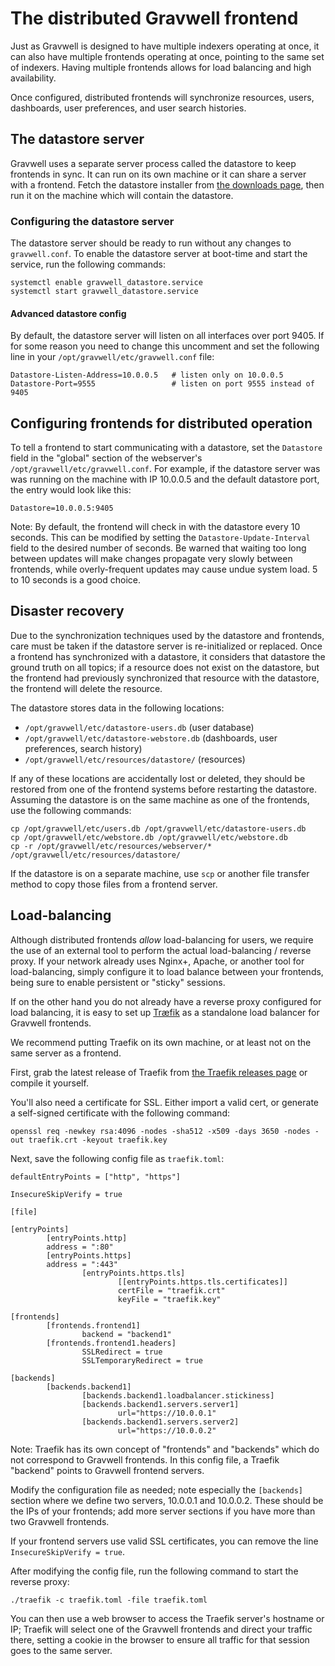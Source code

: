 # The distributed Gravwell frontend

Just as Gravwell is designed to have multiple indexers operating at once, it can also have multiple frontends operating at once, pointing to the same set of indexers. Having multiple frontends allows for load balancing and high availability.

Once configured, distributed frontends will synchronize resources, users, dashboards, user preferences, and user search histories.

## The datastore server

Gravwell uses a separate server process called the datastore to keep frontends in sync. It can run on its own machine or it can share a server with a frontend. Fetch the datastore installer from [the downloads page](#!quickstart/downloads.md), then run it on the machine which will contain the datastore.

### Configuring the datastore server

The datastore server should be ready to run without any changes to `gravwell.conf`. To enable the datastore server at boot-time and start the service, run the following commands:

```
systemctl enable gravwell_datastore.service
systemctl start gravwell_datastore.service
```

#### Advanced datastore config

By default, the datastore server will listen on all interfaces over port 9405. If for some reason you need to change this uncomment and set the following line in your `/opt/gravwell/etc/gravwell.conf` file:

```
Datastore-Listen-Address=10.0.0.5	# listen only on 10.0.0.5
Datastore-Port=9555					# listen on port 9555 instead of 9405
```

## Configuring frontends for distributed operation

To tell a frontend to start communicating with a datastore, set the `Datastore` field in the "global" section of the webserver's `/opt/gravwell/etc/gravwell.conf`. For example, if the datastore server was was running on the machine with IP 10.0.0.5 and the default datastore port, the entry would look like this:

```
Datastore=10.0.0.5:9405
```

Note: By default, the frontend will check in with the datastore every 10 seconds. This can be modified by setting the `Datastore-Update-Interval` field to the desired number of seconds. Be warned that waiting too long between updates will make changes propagate very slowly between frontends, while overly-frequent updates may cause undue system load. 5 to 10 seconds is a good choice.

## Disaster recovery

Due to the synchronization techniques used by the datastore and frontends, care must be taken if the datastore server is re-initialized or replaced. Once a frontend has synchronized with a datastore, it considers that datastore the ground truth on all topics; if a resource does not exist on the datastore, but the frontend had previously synchronized that resource with the datastore, the frontend will delete the resource.

The datastore stores data in the following locations:

* `/opt/gravwell/etc/datastore-users.db` (user database)
* `/opt/gravwell/etc/datastore-webstore.db` (dashboards, user preferences, search history)
* `/opt/gravwell/etc/resources/datastore/` (resources)

If any of these locations are accidentally lost or deleted, they should be restored from one of the frontend systems before restarting the datastore. Assuming the datastore is on the same machine as one of the frontends, use the following commands:

```
cp /opt/gravwell/etc/users.db /opt/gravwell/etc/datastore-users.db
cp /opt/gravwell/etc/webstore.db /opt/gravwell/etc/webstore.db
cp -r /opt/gravwell/etc/resources/webserver/* /opt/gravwell/etc/resources/datastore/
```

If the datastore is on a separate machine, use `scp` or another file transfer method to copy those files from a frontend server.

## Load-balancing

Although distributed frontends *allow* load-balancing for users, we require the use of an external tool to perform the actual load-balancing / reverse proxy. If your network already uses Nginx+, Apache, or another tool for load-balancing, simply configure it to load balance between your frontends, being sure to enable persistent or "sticky" sessions.

If on the other hand you do not already have a reverse proxy configured for load balancing, it is easy to set up [Træfik](https://traefik.io) as a standalone load balancer for Gravwell frontends.

We recommend putting Traefik on its own machine, or at least not on the same server as a frontend.

First, grab the latest release of Traefik from [the Traefik releases page](https://github.com/containous/traefik/releases) or compile it yourself.

You'll also need a certificate for SSL. Either import a valid cert, or generate a self-signed certificate with the following command:

```
openssl req -newkey rsa:4096 -nodes -sha512 -x509 -days 3650 -nodes -out traefik.crt -keyout traefik.key
```

Next, save the following config file as `traefik.toml`:

```
defaultEntryPoints = ["http", "https"]

InsecureSkipVerify = true

[file]

[entryPoints]
        [entryPoints.http]
        address = ":80"
        [entryPoints.https]
        address = ":443"
                [entryPoints.https.tls]
                        [[entryPoints.https.tls.certificates]]
                        certFile = "traefik.crt"
                        keyFile = "traefik.key"

[frontends]
        [frontends.frontend1]
                backend = "backend1"
        [frontends.frontend1.headers]
                SSLRedirect = true
                SSLTemporaryRedirect = true

[backends]
        [backends.backend1]
                [backends.backend1.loadbalancer.stickiness]
                [backends.backend1.servers.server1]
                        url="https://10.0.0.1"
                [backends.backend1.servers.server2]
                        url="https://10.0.0.2"
```

Note: Traefik has its own concept of "frontends" and "backends" which do not correspond to Gravwell frontends. In this config file, a Traefik "backend" points to Gravwell frontend servers.

Modify the configuration file as needed; note especially the `[backends]` section where we define two servers, 10.0.0.1 and 10.0.0.2. These should be the IPs of your frontends; add more server sections if you have more than two Gravwell frontends.

If your frontend servers use valid SSL certificates, you can remove the line `InsecureSkipVerify = true`.

After modifying the config file, run the following command to start the reverse proxy:

```
./traefik -c traefik.toml -file traefik.toml
```

You can then use a web browser to access the Traefik server's hostname or IP; Traefik will select one of the Gravwell frontends and direct your traffic there, setting a cookie in the browser to ensure all traffic for that session goes to the same server.
